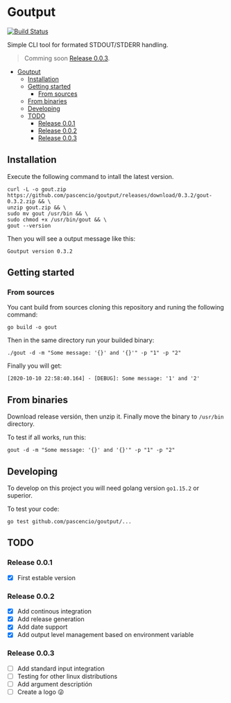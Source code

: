 # Goutput

[![Build Status](https://travis-ci.org/pascencio/goutput.svg?branch=master)](https://travis-ci.org/pascencio/goutput)

Simple CLI tool for formated STDOUT/STDERR handling.

> Comming soon [Release 0.0.3](#release-003).

- [Goutput](#goutput)
  - [Installation](#installation)
  - [Getting started](#getting-started)
    - [From sources](#from-sources)
  - [From binaries](#from-binaries)
  - [Developing](#developing)
  - [TODO](#todo)
    - [Release 0.0.1](#release-001)
    - [Release 0.0.2](#release-002)
    - [Release 0.0.3](#release-003)

## Installation

Execute the following command to intall the latest version.

```shell
curl -L -o gout.zip https://github.com/pascencio/goutput/releases/download/0.3.2/gout-0.3.2.zip && \
unzip gout.zip && \
sudo mv gout /usr/bin && \
sudo chmod +x /usr/bin/gout && \
gout --version
```

Then you will see a output message like this:

```shell
Goutput version 0.3.2
```

## Getting started

### From sources

You cant build from sources cloning this repository and runing the following command:

```shell
go build -o gout
```

Then in the same directory run your builded binary:

```shell
./gout -d -m "Some message: '{}' and '{}'" -p "1" -p "2"
```

Finally you will get:

`[2020-10-10 22:58:40.164] - [DEBUG]: Some message: '1' and '2'`

## From binaries

Download release versión, then unzip it. Finally move the binary to `/usr/bin` directory.

To test if all works, run this:

```shell
gout -d -m "Some message: '{}' and '{}'" -p "1" -p "2"
```

## Developing

To develop on this project you will need golang version `go1.15.2` or superior.

To test your code:

```shell
go test github.com/pascencio/goutput/...
```

## TODO

### Release 0.0.1

- [x] First estable version

### Release 0.0.2

- [x] Add continous integration
- [x] Add release generation
- [x] Add date support
- [x] Add output level management based on environment variable

### Release 0.0.3

- [ ] Add standard input integration
- [ ] Testing for other linux distributions
- [ ] Add argument descriptión
- [ ] Create a logo :stuck_out_tongue_winking_eye: